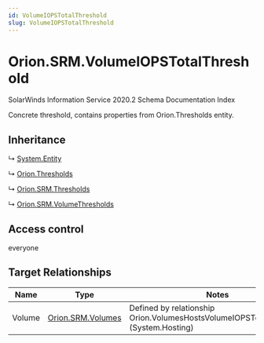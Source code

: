 ```yaml
---
id: VolumeIOPSTotalThreshold
slug: VolumeIOPSTotalThreshold
---
```


# Orion.SRM.VolumeIOPSTotalThreshold

SolarWinds Information Service 2020.2 Schema Documentation Index

Concrete threshold, contains properties from Orion.Thresholds entity.

## Inheritance

↳ [System.Entity](./../System/Entity)

↳ [Orion.Thresholds](./../Orion/Thresholds)

↳ [Orion.SRM.Thresholds](./../Orion.SRM/Thresholds)

↳ [Orion.SRM.VolumeThresholds](./../Orion.SRM/VolumeThresholds)

## Access control

everyone

## Target Relationships

| Name | Type | Notes |
| ------ | ------ | ------ |
| Volume | [Orion.SRM.Volumes](./../Orion.SRM/Volumes) | Defined by relationship Orion.VolumesHostsVolumeIOPSTotalThreshold (System.Hosting) |


